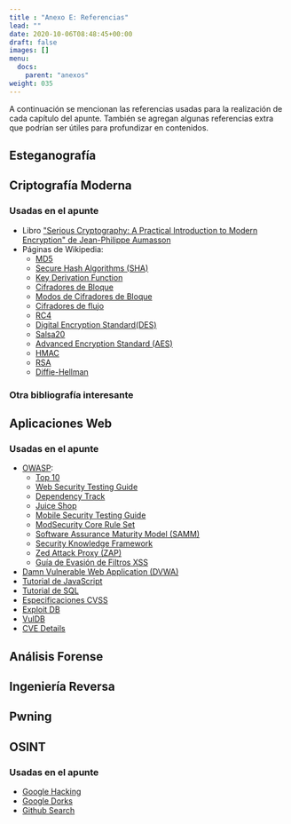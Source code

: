 ```yaml
---
title : "Anexo E: Referencias"
lead: ""
date: 2020-10-06T08:48:45+00:00
draft: false
images: []
menu:
  docs:
    parent: "anexos"
weight: 035
---
```


A continuación se mencionan las referencias usadas para la realización de cada capítulo del apunte. También se agregan algunas referencias extra que podrían ser útiles para profundizar en contenidos.

## Esteganografía

## Criptografía Moderna

### Usadas en el apunte

* Libro ["Serious Cryptography: A Practical Introduction to Modern Encryption" de Jean-Philippe Aumasson](https://www.amazon.com/Serious-Cryptography-Practical-Introduction-Encryption-ebook/dp/B0722MTGQV)
* Páginas de Wikipedia:
  * [MD5](https://en.wikipedia.org/wiki/MD5)
  * [Secure Hash Algorithms (SHA)](https://en.wikipedia.org/wiki/Secure_Hash_Algorithms)
  * [Key Derivation Function](https://en.wikipedia.org/wiki/Key_derivation_function)
  * [Cifradores de Bloque](https://en.wikipedia.org/wiki/Block_cipher)
  * [Modos de Cifradores de Bloque](https://en.wikipedia.org/wiki/Block_cipher_mode_of_operation)
  * [Cifradores de flujo](https://en.wikipedia.org/wiki/Stream_cipher)
  * [RC4](https://en.wikipedia.org/wiki/RC4)
  * [Digital Encryption Standard(DES)](https://en.wikipedia.org/wiki/DES)
  * [Salsa20](https://en.wikipedia.org/wiki/Salsa20)
  * [Advanced Encryption Standard (AES)](https://en.wikipedia.org/wiki/Advanced_Encryption_Standard)
  * [HMAC](https://en.wikipedia.org/wiki/HMAC)
  * [RSA](https://en.wikipedia.org/wiki/RSA_(cryptosystem))
  * [Diffie-Hellman](https://en.wikipedia.org/wiki/Diffie%E2%80%93Hellman_key_exchange)

### Otra bibliografía interesante

## Aplicaciones Web

### Usadas en el apunte

* [OWASP](https://github.com/rapid7/metasploit-framework):
  * [Top 10](https://owasp.org/www-project-top-ten/)
  * [Web Security Testing Guide](https://owasp.org/www-project-web-security-testing-guide/)
  * [Dependency Track](https://owasp.org/www-project-dependency-track/)
  * [Juice Shop](https://owasp.org/www-project-juice-shop/)
  * [Mobile Security Testing Guide](https://owasp.org/www-project-mobile-security-testing-guide/)
  * [ModSecurity Core Rule Set](https://owasp.org/www-project-modsecurity-core-rule-set/)
  * [Software Assurance Maturity Model (SAMM)](https://owasp.org/www-project-samm/)
  * [Security Knowledge Framework](https://owasp.org/www-project-security-knowledge-framework/)
  * [Zed Attack Proxy (ZAP)](https://owasp.org/www-project-zap/)
  * [Guía de Evasión de Filtros XSS](https://owasp.org/www-community/xss-filter-evasion-cheatsheet)
* [Damn Vulnerable Web Application (DVWA)](https://github.com/digininja/DVWA)
* [Tutorial de JavaScript](https://www.w3schools.com/js/DEFAULT.asp)
* [Tutorial de SQL](https://www.w3schools.com/sql/default.asp)
* [Especificaciones CVSS](https://www.first.org/cvss/v3.1/specification-document)
* [Exploit DB](https://www.exploit-db.com/)
* [VulDB](https://vuldb.com/)
* [CVE Details](https://www.cvedetails.com/)

## Análisis Forense

## Ingeniería Reversa

## Pwning

## OSINT

### Usadas en el apunte

* [Google Hacking](https://en.wikipedia.org/wiki/Google_hacking)
* [Google Dorks](https://gbhackers.com/latest-google-dorks-list/)
* [Github Search](https://github.com/search/advanced)
